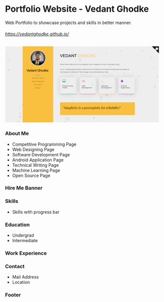 # Portfolio Website - Vedant Ghodke
Web Portfolio to showcase projects and skills in better manner. 

###### https://vedantghodke.github.io/
![Profile Image](https://github.com/VEDANTGHODKE/Portfolio/blob/gh-pages/Vedant%20Ghodke%20Profile.png)


### About Me
* Competitive Programming Page
* Web Designing Page
* Software Development Page
* Android Application Page
* Technical Writing Page
* Machine Learning Page
* Open Source Page

### Hire Me Banner
### Skills
* Skills with progress bar
### Education
* Undergrad
* Intermediate
### Work Experience
### Contact
* Mail Address
* Location

### Footer

